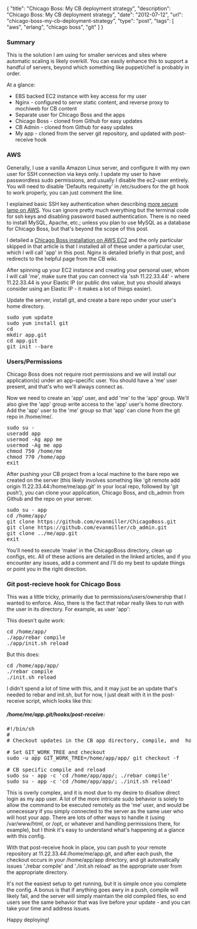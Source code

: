 {
  "title": "Chicago Boss: My CB deployment strategy",
  "description": "Chicago Boss: My CB deployment strategy",
  "date": "2012-07-12",
  "url": "chicago-boss-my-cb-deployment-strategy",
  "type": "post",
  "tags": [
    "aws",
    "erlang",
    "chicago boss",
    "git"
  ]
}
### Summary

This is the solution I am using for smaller services and sites where automatic scaling is likely overkill. You can easily enhance this to support a handful of servers, beyond which something like puppet/chef is probably in order.

At a glance:

*   EBS backed EC2 instance with key access for my user
*   Nginx - configured to serve static content, and reverse proxy to mochiweb for CB content
*   Separate user for Chicago Boss and the apps
*   Chicago Boss - cloned from Github for easy updates
*   CB Admin - cloned from Github for easy updates
*   My app - cloned from the server git repository, and updated with post-receive hook

### AWS

Generally, I use a vanilla Amazon Linux server, and configure it with my own user for SSH connection via keys only. I update my user to have passwordless sudo permissions, and usually I disable the ec2-user entirely. You will need to disable 'Defaults requiretty' in /etc/sudoers for the git hook to work properly, you can just comment the line.

I explained basic SSH key authentication when describing [more secure lamp on AWS](http://imperialwicket.com/aws-quick-and-secure-lamp-on-amazon-linux). You can ignore pretty much everything but the terminal code for ssh keys and disabling password based authentication. There is no need to install MySQL, Apache, etc.; unless you plan to use MySQL as a database for Chicago Boss, but that's beyond the scope of this post.

I detailed a [Chicago Boss installation on AWS EC2](http://imperialwicket.com/aws-install-chicago-boss-on-amazon-linux) and the only particular skipped in that article is that I installed all of these under a particular user, which I will call 'app' in this post. Nginx is detailed briefly in that post, and redirects to the helpful page from the CB wiki.

After spinning up your EC2 instance and creating your personal user, whom I will call 'me', make sure that you can connect via 'ssh 11.22.33.44' - where 11.22.33.44 is your Elastic IP (or public dns value, but you should always consider using an Elastic IP - it makes a lot of things easier). 

Update the server, install git, and create a bare repo under your user's home directory.

<pre>
sudo yum update
sudo yum install git
cd 
mkdir app.git
cd app.git
git init --bare
</pre>

### Users/Permissions

Chicago Boss does not require root permissions and we will install our application(s) under an app-specific user. You should have a 'me' user present, and that's who we'll always connect as.

Now we need to create an 'app' user, and add 'me' to the 'app' group. We'll also give the 'app' group write access to the 'app' user's home directory. Add the 'app' user to the 'me' group so that 'app' can clone from the git repo in /home/me/.

<pre>
sudo su -
useradd app
usermod -Ag app me
usermod -Ag me app
chmod 750 /home/me
chmod 770 /home/app
exit
</pre>

After pushing your CB project from a local machine to the bare repo we created on the server (this likely involves something like 'git remote add origin 11.22.33.44:/home/me/app.git' in your local repo, followed by 'git push'), you can clone your application, Chicago Boss, and cb_admin from Github and the repo on your server.

<pre>
sudo su - app
cd /home/app/
git clone https://github.com/evanmiller/ChicagoBoss.git
git clone https://github.com/evanmiller/cb_admin.git
git clone ../me/app.git
exit
</pre>

You'll need to execute 'make' in the ChicagoBoss directory, clean up configs, etc. All of these actions are detailed in the linked articles, and if you encounter any issues, add a comment and I'll do my best to update things or point you in the right direction. 

### Git post-recieve hook for Chicago Boss

This was a little tricky, primarily due to permissions/users/ownership that I wanted to enforce. Also, there is the fact that rebar really likes to run with the user in its directory. For example, as user 'app':

This doesn't quite work:
<pre>
cd /home/app/
./app/rebar compile
./app/init.sh reload
</pre>

But this does:
<pre>
cd /home/app/app/
./rebar compile
./init.sh reload
</pre>

I didn't spend a lot of time with this, and it may just be an update that's needed to rebar and init.sh, but for now, I just dealt with it in the post-receive script, which looks like this:

##### /home/me/app.git/hooks/post-receive:

<pre>
#!/bin/sh
#
# Checkout updates in the CB app directory, compile, and  hot deploy.

# Set GIT_WORK_TREE and checkout
sudo -u app GIT_WORK_TREE=/home/app/app/ git checkout -f

# CB specific compile and reload
sudo su - app -c 'cd /home/app/app/; ./rebar compile'
sudo su - app -c 'cd /home/app/app/; ./init.sh reload'
</pre>

This is overly complex, and it is most due to my desire to disallow direct login as my app user. A lot of the more intricate sudo behavior is solely to allow the command to be executed remotely as the 'me' user, and would be unnecessary if you simply connected to the server as the same user who will host your app. There are lots of other ways to handle it (using /var/www/html, or /opt, or whatever and handling permissions there, for example), but I think it's easy to understand what's happening at a glance with this config.

With that post-receive hook in place, you can push to your remote repository at 11.22.33.44:/home/me/app.git, and after each push, the checkout occurs in your /home/app/app directory, and git automatically issues './rebar compile' and './init.sh reload' as the appropriate user from the appropriate directory.

It's not the easiest setup to get running, but it is simple once you complete the config. A bonus is that if anything goes awry in a push, compile will likely fail, and the server will simply maintain the old compiled files, so end users see the same behavior that was live before your update - and you can take your time and address issues.

Happy deploying!

